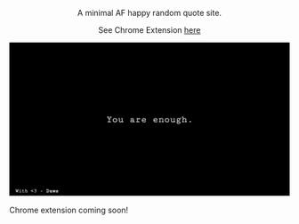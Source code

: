 <p align="center">
  A minimal AF happy random quote site. 
<p>
<p align="center">
  See Chrome Extension <a href="https://chrome.google.com/webstore/detail/anhkohifmklhaghbkicjmaomaacgkcek/publish-accepted?authuser=1">here</a>
<p>

![](images/screenshot.png)

Chrome extension coming soon!

